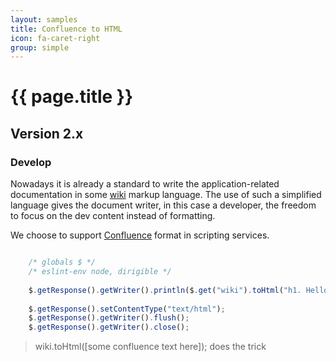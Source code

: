 ```yaml
---
layout: samples
title: Confluence to HTML
icon: fa-caret-right
group: simple
---
```


{{ page.title }}
===

Version 2.x
---

### Develop


Nowadays it is already a standard to write the application-related documentation in some [wiki](http://en.wikipedia.org/wiki/Wiki) markup language. The use of such a simplified language gives the document writer, in this case a developer, the freedom to focus on the dev content instead of formatting.

We choose to support [Confluence](https://confluence.atlassian.com/display/DOC/Confluence+Wiki+Markup) format in scripting services. 

```javascript

	/* globals $ */
	/* eslint-env node, dirigible */
	
	$.getResponse().getWriter().println($.get("wiki").toHtml("h1. Hello World!\n Confluence Rulez!"));
			
	$.getResponse().setContentType("text/html");
	$.getResponse().getWriter().flush();
	$.getResponse().getWriter().close();

```

> wiki.toHtml([some confluence text here]); does the trick
